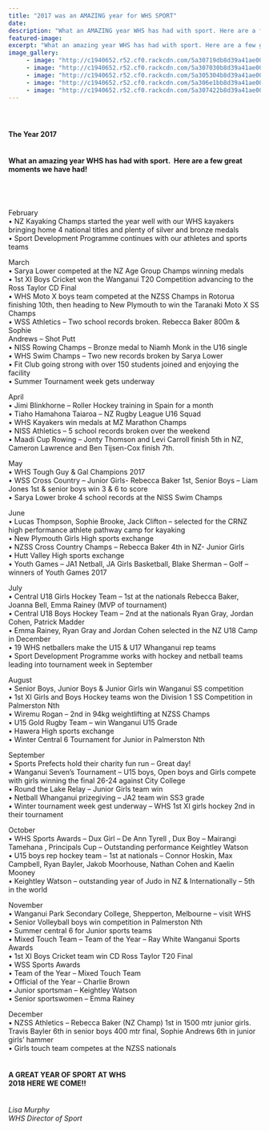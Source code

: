 ```yaml
---
title: "2017 was an AMAZING year for WHS SPORT"
date: 
description: "What an AMAZING year WHS has had with sport. Here are a few great moments we have had!.."
featured-image: 
excerpt: "What an amazing year WHS has had with sport. Here are a few great moments we have had!"
image_gallery:
	 - image: "http://c1940652.r52.cf0.rackcdn.com/5a30719db8d39a41ae000801/Lucas-Thompson--Jack-Clifton-paddlers-chron-23-Feb-17.jpg"
	 - image: "http://c1940652.r52.cf0.rackcdn.com/5a307030b8d39a41ae0007ff/rowing-girl.jpg"
	 - image: "http://c1940652.r52.cf0.rackcdn.com/5a305304b8d39a41ae0007e1/motocross.jpg"
	 - image: "http://c1940652.r52.cf0.rackcdn.com/5a306e1bb8d39a41ae0007fd/1-2--3.jpg"
	 - image: "http://c1940652.r52.cf0.rackcdn.com/5a307422b8d39a41ae000803/17629841_771616379654137_2676009228426701831_n.jpg"
---
```


<h4>&nbsp;&nbsp;</h4>
<h4>The Year 2017<br /><br /></h4>
<h4>What an amazing year WHS has had with sport.&nbsp; Here are a few great moments we have had!<br /><br /><br /><br /></h4>
<p>February&nbsp;<br />&bull; NZ Kayaking Champs started the year well with our WHS kayakers bringing home 4 national titles and plenty of silver and bronze medals<br />&bull; Sport Development Programme continues with our athletes and sports teams</p>
<p>March<br />&bull; Sarya Lower competed at the NZ Age Group Champs winning medals<br />&bull; 1st XI Boys Cricket won the Wanganui T20 Competition advancing to the Ross Taylor CD Final<br />&bull; WHS Moto X boys team competed at the NZSS Champs in Rotorua finishing 10th, then heading to New Plymouth to win the Taranaki Moto X SS Champs<br />&bull; WSS Athletics &ndash; Two school records broken. Rebecca Baker 800m &amp; Sophie&nbsp;<br />Andrews &ndash; Shot Putt<br />&bull; NISS Rowing Champs &ndash; Bronze medal to Niamh Monk in the U16 single<br />&bull; WHS Swim Champs &ndash; Two new records broken by Sarya Lower<br />&bull; Fit Club going strong with over 150 students joined and enjoying the facility<br />&bull; Summer Tournament week gets underway</p>
<p>April<br />&bull; Jimi Blinkhorne &ndash; Roller Hockey training in Spain for a month<br />&bull; Tiaho Hamahona Taiaroa &ndash; NZ Rugby League U16 Squad<br />&bull; WHS Kayakers win medals at MZ Marathon Champs<br />&bull; NISS Athletics &ndash; 5 school records broken over the weekend<br />&bull; Maadi Cup Rowing &ndash; Jonty Thomson and Levi Carroll finish 5th in NZ, Cameron Lawrence and Ben Tijsen-Cox finish 7th.</p>
<p>May<br />&bull; WHS Tough Guy &amp; Gal Champions 2017&nbsp;<br />&bull; WSS Cross Country &ndash; Junior Girls- Rebecca Baker 1st, Senior Boys &ndash; Liam Jones 1st &amp; senior boys win 3 &amp; 6 to score&nbsp;<br />&bull; Sarya Lower broke 4 school records at the NISS Swim Champs</p>
<p>June<br />&bull; Lucas Thompson, Sophie Brooke, Jack Clifton &ndash; selected for the CRNZ high performance athlete pathway camp for kayaking<br />&bull; New Plymouth Girls High sports exchange&nbsp;<br />&bull; NZSS Cross Country Champs &ndash; Rebecca Baker 4th in NZ- Junior Girls<br />&bull; Hutt Valley High sports exchange<br />&bull; Youth Games &ndash; JA1 Netball, JA Girls Basketball, Blake Sherman &ndash; Golf &ndash; winners of Youth Games 2017</p>
<p>July<br />&bull; Central U18 Girls Hockey Team &ndash; 1st at the nationals Rebecca Baker, Joanna Bell, Emma Rainey (MVP of tournament)&nbsp;<br />&bull; Central U18 Boys Hockey Team &ndash; 2nd at the nationals Ryan Gray, Jordan Cohen, Patrick Madder<br />&bull; Emma Rainey, Ryan Gray and Jordan Cohen selected in the NZ U18 Camp in December<br />&bull; 19 WHS netballers make the U15 &amp; U17 Whanganui rep teams<br />&bull; Sport Development Programme works with hockey and netball teams leading into tournament week in September</p>
<p>August&nbsp;<br />&bull; Senior Boys, Junior Boys &amp; Junior Girls win Wanganui SS competition<br />&bull; 1st XI Girls and Boys Hockey teams won the Division 1 SS Competition in Palmerston Nth<br />&bull; Wiremu Rogan &ndash; 2nd in 94kg weightlifting at NZSS Champs&nbsp;<br />&bull; U15 Gold Rugby Team &ndash; win Wanganui U15 Grade&nbsp;<br />&bull; Hawera High sports exchange<br />&bull; Winter Central 6 Tournament for Junior in Palmerston Nth</p>
<p>September<br />&bull; Sports Prefects hold their charity fun run &ndash; Great day!&nbsp;<br />&bull; Wanganui Seven&rsquo;s Tournament &ndash; U15 boys, Open boys and Girls compete with girls winning the final 26-24 against City College<br />&bull; Round the Lake Relay &ndash; Junior Girls team win&nbsp;<br />&bull; Netball Whanganui prizegiving &ndash; JA2 team win SS3 grade&nbsp;<br />&bull; Winter tournament week gest underway &ndash; WHS 1st XI girls hockey 2nd in their tournament</p>
<p>October&nbsp;<br />&bull; WHS Sports Awards &ndash; Dux Girl &ndash; De Ann Tyrell , Dux Boy &ndash; Mairangi Tamehana , Principals Cup &ndash; Outstanding performance Keightley Watson&nbsp;<br />&bull; U15 boys rep hockey team &ndash; 1st at nationals &ndash; Connor Hoskin, Max Campbell, Ryan Bayler, Jakob Moorhouse, Nathan Cohen and Kaelin Mooney&nbsp;<br />&bull; Keightley Watson &ndash; outstanding year of Judo in NZ &amp; Internationally &ndash; 5th in the world</p>
<p>November&nbsp;<br />&bull; Wanganui Park Secondary College, Shepperton, Melbourne &ndash; visit WHS&nbsp;<br />&bull; Senior Volleyball boys win competition in Palmerston Nth<br />&bull; Summer central 6 for Junior sports teams<br />&bull; Mixed Touch Team &ndash; Team of the Year &ndash; Ray White Wanganui Sports Awards<br />&bull; 1st XI Boys Cricket team win CD Ross Taylor T20 Final<br />&bull; WSS Sports Awards&nbsp;<br />&bull; Team of the Year &ndash; Mixed Touch Team&nbsp;<br />&bull; Official of the Year &ndash; Charlie Brown<br />&bull; Junior sportsman &ndash; Keightley Watson<br />&bull; Senior sportswomen &ndash; Emma Rainey</p>
<p>December<br />&bull; NZSS Athletics &ndash; Rebecca Baker (NZ Champ) 1st in 1500 mtr junior girls. Travis Bayler 6th in senior boys 400 mtr final, Sophie Andrews 6th in junior girls&rsquo; hammer&nbsp;<br />&bull; Girls touch team competes at the NZSS nationals<br /><br /></p>
<h4>A GREAT YEAR OF SPORT AT WHS&nbsp;<br />2018 HERE WE COME!!<br /><br /></h4>
<p><em>Lisa Murphy</em><br /><em>WHS Director of Sport</em></p>

